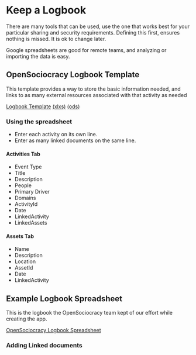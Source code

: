 # Keep a Logbook

There are many tools that can be used, use the one that works best for your particular sharing and security requirements. Defining this first, ensures nothing is missed. It is ok to change later.

Google spreadsheets are good for remote teams, and analyzing or importing the data is easy.


## OpenSociocracy Logbook Template

This template provides a way to store the basic information needed, and links to as many external resources associated with that activity as needed

[Logbook Template](https://docs.google.com/spreadsheets/d/1wDLh4SmS_pm4vlQjyq3_vKbZzlFBQX8b-beUc88zt28/edit?usp=sharing) [(xlxs)]()  [(ods)]()

### Using the spreadsheet

* Enter each activity on its own line.
* Enter as many linked documents on the same line.

#### Activities Tab

* Event Type
* Title
* Description
* People
* Primary Driver
* Domains
* ActivityId
* Date
* LinkedActivity
* LinkedAssets

#### Assets Tab

* Name
* Description
* Location
* AssetId
* Date
* LinkedActivity

## Example Logbook Spreadsheet

This is the logbook the OpenSociocracy team kept of our effort while creating the app.

[OpenSociocracy Logbook Spreadsheet](https://docs.google.com/spreadsheets/d/187npLffOsToKsqKS2StsbKMmr3FWlRXvMeXewvuCia4/edit?usp=sharing)


### Adding Linked documents


